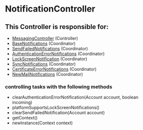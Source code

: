 # NotificationController
## This Controller is responsible for:
* [MessagingController](../Controllers/MessagingController.md) (Controller)
* [BaseNotifications](../Coordinators/BaseNotifications.md) (Coordinator)
* [SendFailedNotifications](../Coordinators/SendFailedNotifications.md) (Coordinator)
* [AuthenticationErrorNotifications](../Coordinators/AuthenticationErrorNotifications.md) (Coordinator)
* [LockScreenNotification](../Coordinators/LockScreenNotification.md) (Coordinator)
* [SyncNotifications](../Coordinators/SyncNotifications.md) (Coordinator)
* [CertificateErrorNotifications](../Coordinators/CertificateErrorNotifications.md) (Coordinator)
* [NewMailNotifications](../Coordinators/NewMailNotifications.md) (Coordinator)
### controlling tasks with the following methods 
* clearAuthenticationErrorNotification(Account account, boolean incoming)
* platformSupportsLockScreenNotifications()
* clearSendFailedNotification(Account account)
* getContext()
* newInstance(Context context)
